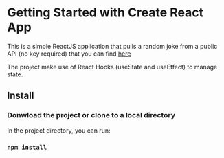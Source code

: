 # Getting Started with Create React App

This is a simple ReactJS application that pulls a random joke from a public API (no key required) that you can find 
[here](https://github.com/15Dkatz/official_joke_api)

The project make use of React Hooks (useState and useEffect) to manage state.

## Install

### Donwload the project or clone to a local directory

In the project directory, you can run:
### `npm install`

